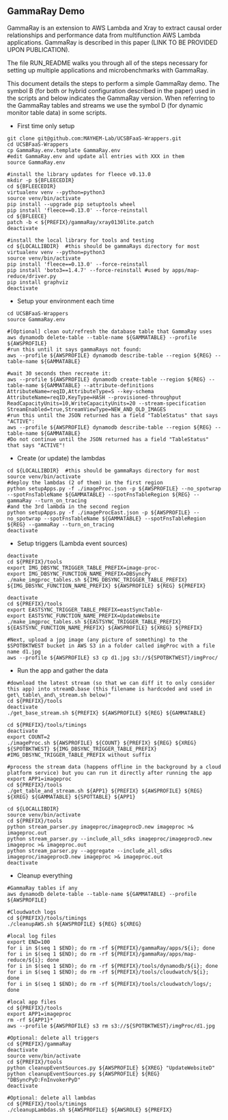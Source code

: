 ## GammaRay Demo

GammaRay is an extension to AWS Lambda and Xray to extract causal order relationships and performance data from multifunction AWS Lambda applications.  GammaRay is described in this paper (LINK TO BE PROVIDED UPON PUBLICATION).

The file RUN\_README walks you through all of the steps necessary for setting up multiple applications and microbenchmarks with GammaRay. 

This document details the steps to perform a simple GammaRay demo.  The symbol B (for both or hybrid configuration described in the paper) used in the scripts and below indicates the GammaRay version.  When referring to the GammaRay tables and streams we use the symbol D (for dynamic monitor table data) in some scripts.

* First time only setup
```
git clone git@github.com:MAYHEM-Lab/UCSBFaaS-Wrappers.git
cd UCSBFaaS-Wrappers
cp GammaRay.env.template GammaRay.env
#edit GammaRay.env and update all entries with XXX in them
source GammaRay.env  

#install the library updates for fleece v0.13.0
mkdir -p ${BFLEECEDIR}
cd ${BFLEECEDIR}
virtualenv venv --python=python3
source venv/bin/activate
pip install --upgrade pip setuptools wheel
pip install 'fleece==0.13.0' --force-reinstall
cd ${BFLEECE}
patch -b < ${PREFIX}/gammaRay/xray0130lite.patch
deactivate

#install the local library for tools and testing
cd ${LOCALLIBDIR}  #this should be gammaRays directory for most 
virtualenv venv --python=python3
source venv/bin/activate
pip install 'fleece==0.13.0' --force-reinstall 
pip install 'boto3==1.4.7' --force-reinstall #used by apps/map-reduce/driver.py
pip install graphviz
deactivate
```

* Setup your environment each time
```
cd UCSBFaaS-Wrappers
source GammaRay.env  

#[Optional] clean out/refresh the database table that GammaRay uses
aws dynamodb delete-table --table-name ${GAMMATABLE} --profile ${AWSPROFILE}
#run this until it says gammaRays not found:
aws --profile ${AWSPROFILE} dynamodb describe-table --region ${REG} --table-name ${GAMMATABLE}

#wait 30 seconds then recreate it:
aws --profile ${AWSPROFILE} dynamodb create-table --region ${REG} --table-name ${GAMMATABLE} --attribute-definitions AttributeName=reqID,AttributeType=S --key-schema AttributeName=reqID,KeyType=HASH --provisioned-throughput ReadCapacityUnits=10,WriteCapacityUnits=20 --stream-specification StreamEnabled=true,StreamViewType=NEW_AND_OLD_IMAGES
#run this until the JSON returned has a field "TableStatus" that says "ACTIVE":
aws --profile ${AWSPROFILE} dynamodb describe-table --region ${REG} --table-name ${GAMMATABLE}
#Do not continue until the JSON returned has a field "TableStatus" that says "ACTIVE"!
```

* Create (or update) the lambdas
```
cd ${LOCALLIBDIR}  #this should be gammaRays directory for most 
source venv/bin/activate
#deploy the lambdas (2 of them) in the first region
python setupApps.py -f ./imageProc.json -p ${AWSPROFILE} --no_spotwrap --spotFnsTableName ${GAMMATABLE} --spotFnsTableRegion ${REG} --gammaRay --turn_on_tracing
#and the 3rd lambda in the second region
python setupApps.py -f ./imageProcEast.json -p ${AWSPROFILE} --no_spotwrap --spotFnsTableName ${GAMMATABLE} --spotFnsTableRegion ${REG} --gammaRay --turn_on_tracing
deactivate
```

* Setup triggers (Lambda event sources)
```
deactivate
cd ${PREFIX}/tools
export IMG_DBSYNC_TRIGGER_TABLE_PREFIX=image-proc- 
export IMG_DBSYNC_FUNCTION_NAME_PREFIX=DBSyncPy
./make_imgproc_tables.sh ${IMG_DBSYNC_TRIGGER_TABLE_PREFIX} ${IMG_DBSYNC_FUNCTION_NAME_PREFIX} ${AWSPROFILE} ${REG} ${PREFIX}

deactivate
cd ${PREFIX}/tools
export EASTSYNC_TRIGGER_TABLE_PREFIX=eastSyncTable-
export EASTSYNC_FUNCTION_NAME_PREFIX=UpdateWebsite
./make_imgproc_tables.sh ${EASTSYNC_TRIGGER_TABLE_PREFIX} ${EASTSYNC_FUNCTION_NAME_PREFIX} ${AWSPROFILE} ${XREG} ${PREFIX}

#Next, upload a jpg image (any picture of something) to the $SPOTBKTWEST bucket in AWS S3 in a folder called imgProc with a file name d1.jpg
aws --profile ${AWSPROFILE} s3 cp d1.jpg s3://${SPOTBKTWEST}/imgProc/

```

* Run the app and gather the data
```
#download the latest stream (so that we can diff it to only consider this app) into streamD.base (this filename is hardcoded and used in get\_table\_and\_stream.sh below)"
cd ${PREFIX}/tools 
deactivate
./get_base_stream.sh ${PREFIX} ${AWSPROFILE} ${REG} ${GAMMATABLE}

cd ${PREFIX}/tools/timings
deactivate
export COUNT=2
./imageProc.sh ${AWSPROFILE} ${COUNT} ${PREFIX} ${REG} ${XREG} ${SPOTBKTWEST} ${IMG_DBSYNC_TRIGGER_TABLE_PREFIX} #IMG_DBSYNC_TRIGGER_TABLE_PREFIX without suffix

#process the stream data (happens offline in the background by a cloud platform service) but you can run it directly after running the app
export APP1=imageproc
cd ${PREFIX}/tools 
./get_table_and_stream.sh ${APP1} ${PREFIX} ${AWSPROFILE} ${REG} ${XREG} ${GAMMATABLE} ${SPOTTABLE} ${APP1}

cd ${LOCALLIBDIR}  
source venv/bin/activate
cd ${PREFIX}/tools
python stream_parser.py imageproc/imageprocD.new imageproc >& imageproc.out
python stream_parser.py --include_all_sdks imageproc/imageprocD.new imageproc >& imageproc.out
python stream_parser.py --aggregate --include_all_sdks imageproc/imageprocD.new imageproc >& imageproc.out
deactivate
```

* Cleanup everything 
```
#GammaRay tables if any
aws dynamodb delete-table --table-name ${GAMMATABLE} --profile ${AWSPROFILE}

#Cloudwatch logs
cd ${PREFIX}/tools/timings
./cleanupAWS.sh ${AWSPROFILE} ${REG} ${XREG}

#local log files 
export END=100
for i in $(seq 1 $END); do rm -rf ${PREFIX}/gammaRay/apps/${i}; done
for i in $(seq 1 $END); do rm -rf ${PREFIX}/gammaRay/apps/map-reduce/${i}; done
for i in $(seq 1 $END); do rm -rf ${PREFIX}/tools/dynamodb/${i}; done
for i in $(seq 1 $END); do rm -rf ${PREFIX}/tools/cloudwatch/${i}; done
for i in $(seq 1 $END); do rm -rf ${PREFIX}/tools/cloudwatch/logs/; done

#local app files
cd ${PREFIX}/tools
export APP1=imageproc
rm -rf ${APP1}*
aws --profile ${AWSPROFILE} s3 rm s3://${SPOTBKTWEST}/imgProc/d1.jpg

#Optional: delete all triggers
cd ${PREFIX}/gammaRay
deactivate
source venv/bin/activate
cd ${PREFIX}/tools
python cleanupEventSources.py ${AWSPROFILE} ${XREG} "UpdateWebsiteD"
python cleanupEventSources.py ${AWSPROFILE} ${REG} "DBSyncPyD:FnInvokerPyD"
deactivate

#Optional: delete all lambdas
cd ${PREFIX}/tools/timings
./cleanupLambdas.sh ${AWSPROFILE} ${AWSROLE} ${PREFIX}
```

